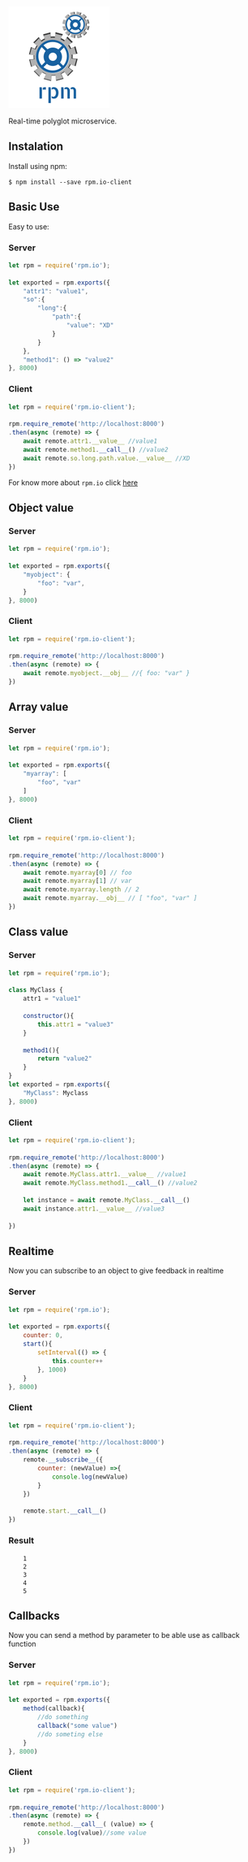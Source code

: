 [![Express Logo](https://github.com/luismoralesp/rpm.io/raw/master/src/logo.png)](http://expressjs.com/)

Real-time polyglot microservice.

## Instalation

Install using npm:
```
$ npm install --save rpm.io-client
```
## Basic Use

Easy to use:


### Server
```javascript
let rpm = require('rpm.io');

let exported = rpm.exports({
    "attr1": "value1",
    "so":{
        "long":{
            "path":{
                "value": "XD"
            }
        }
    },
    "method1": () => "value2"
}, 8000)
```

### Client

```javascript
let rpm = require('rpm.io-client');

rpm.require_remote('http://localhost:8000')
.then(async (remote) => {
    await remote.attr1.__value__ //value1
    await remote.method1.__call__() //value2
    await remote.so.long.path.value.__value__ //XD
})
```
For know more about `rpm.io` click [here](https://www.npmjs.com/package/rpm.io)

## Object value

### Server
```javascript
let rpm = require('rpm.io');

let exported = rpm.exports({
    "myobject": {
        "foo": "var",
    }
}, 8000)
```

### Client

```javascript
let rpm = require('rpm.io-client');

rpm.require_remote('http://localhost:8000')
.then(async (remote) => {
    await remote.myobject.__obj__ //{ foo: "var" }
})
```

## Array value

### Server
```javascript
let rpm = require('rpm.io');

let exported = rpm.exports({
    "myarray": [
        "foo", "var"
    ]
}, 8000)
```

### Client

```javascript
let rpm = require('rpm.io-client');

rpm.require_remote('http://localhost:8000')
.then(async (remote) => {
    await remote.myarray[0] // foo
    await remote.myarray[1] // var
    await remote.myarray.length // 2
    await remote.myarray.__obj__ // [ "foo", "var" ]
})
```

## Class value

### Server
```javascript
let rpm = require('rpm.io');

class MyClass {
    attr1 = "value1"
    
    constructor(){
        this.attr1 = "value3"
    }

    method1(){
        return "value2"
    }
}
let exported = rpm.exports({
    "MyClass": Myclass
}, 8000)
```

### Client

```javascript
let rpm = require('rpm.io-client');

rpm.require_remote('http://localhost:8000')
.then(async (remote) => {
    await remote.MyClass.attr1.__value__ //value1
    await remote.MyClass.method1.__call__() //value2

    let instance = await remote.MyClass.__call__() 
    await instance.attr1.__value__ //value3

})
```

## Realtime
Now you can subscribe to an object to give feedback in realtime

### Server
```javascript
let rpm = require('rpm.io');

let exported = rpm.exports({
    counter: 0,
    start(){
        setInterval(() => {
            this.counter++
        }, 1000)
    }
}, 8000)
```

### Client

```javascript
let rpm = require('rpm.io-client');

rpm.require_remote('http://localhost:8000')
.then(async (remote) => {
    remote.__subscribe__({
        counter: (newValue) =>{
            console.log(newValue)
        }
    })

    remote.start.__call__()
})
```

### Result

```
    1
    2
    3
    4
    5
```


## Callbacks
Now you can send a method by parameter to be able use as callback function

### Server
```javascript
let rpm = require('rpm.io');

let exported = rpm.exports({
    method(callback){
        //do something
        callback("some value")
        //do someting else
    }
}, 8000)
```

### Client

```javascript
let rpm = require('rpm.io-client');

rpm.require_remote('http://localhost:8000')
.then(async (remote) => {
    remote.method.__call__( (value) => {
        console.log(value)//some value
    })
})
```
